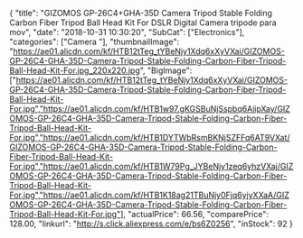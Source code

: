 {
	"title": "GIZOMOS GP-26C4+GHA-35D  Camera Tripod Stable Folding Carbon Fiber Tripod Ball Head Kit For DSLR Digital Camera tripode para mov",
	"date": "2018-10-31 10:30:20",
	"SubCat": ["Electronics"],
	"categories": ["Camera "],
	"thumbnailImage": "https://ae01.alicdn.com/kf/HTB12tTeg_tYBeNjy1Xdq6xXyVXai/GIZOMOS-GP-26C4-GHA-35D-Camera-Tripod-Stable-Folding-Carbon-Fiber-Tripod-Ball-Head-Kit-For.jpg_220x220.jpg",
	"BigImage": ["https://ae01.alicdn.com/kf/HTB12tTeg_tYBeNjy1Xdq6xXyVXai/GIZOMOS-GP-26C4-GHA-35D-Camera-Tripod-Stable-Folding-Carbon-Fiber-Tripod-Ball-Head-Kit-For.jpg","https://ae01.alicdn.com/kf/HTB1w97.gKGSBuNjSspbq6AiipXay/GIZOMOS-GP-26C4-GHA-35D-Camera-Tripod-Stable-Folding-Carbon-Fiber-Tripod-Ball-Head-Kit-For.jpg","https://ae01.alicdn.com/kf/HTB1DYTWbRsmBKNjSZFFq6AT9VXat/GIZOMOS-GP-26C4-GHA-35D-Camera-Tripod-Stable-Folding-Carbon-Fiber-Tripod-Ball-Head-Kit-For.jpg","https://ae01.alicdn.com/kf/HTB1W79Pg_JYBeNjy1zeq6yhzVXaj/GIZOMOS-GP-26C4-GHA-35D-Camera-Tripod-Stable-Folding-Carbon-Fiber-Tripod-Ball-Head-Kit-For.jpg","https://ae01.alicdn.com/kf/HTB1K18ag21TBuNjy0Fjq6yjyXXaA/GIZOMOS-GP-26C4-GHA-35D-Camera-Tripod-Stable-Folding-Carbon-Fiber-Tripod-Ball-Head-Kit-For.jpg"],
	"actualPrice": 66.56,
	"comparePrice": 128.00,
	"linkurl": "http://s.click.aliexpress.com/e/bs6Z0256",
	"inStock": 92
}
